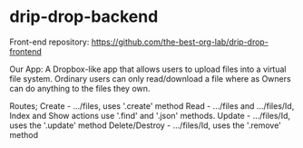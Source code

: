 
# drip-drop-backend

Front-end repository: https://github.com/the-best-org-lab/drip-drop-frontend

Our App:
 A Dropbox-like app that allows users to upload files into a virtual file system.
 Ordinary users can only read/download a file where as Owners can do anything to
 the files they own.

 Routes;
 Create - .../files, uses '.create' method
 Read - .../files and .../files/Id, Index and Show actions use '.find' and
 '.json' methods.
 Update - .../files/Id, uses the '.update' method
 Delete/Destroy - .../files/Id, uses the '.remove' method
